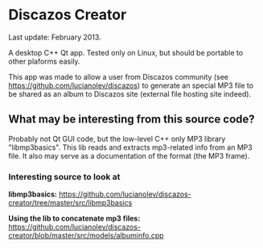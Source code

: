 # Discazos Creator

Last update: February 2013.

A desktop C++ Qt app. Tested only on Linux, but should be portable to other plaforms easily.

This app was made to allow a user from Discazos community (see https://github.com/lucianolev/discazos) to generate an special MP3 file to be shared as an album to Discazos site (external file hosting site indeed).

## What may be interesting from this source code?

Probably not Qt GUI code, but the low-level C++ only MP3 library "libmp3basics". This lib reads and extracts mp3-related info from an MP3 file. It also may serve as a documentation of the format (the MP3 frame).

### Interesting source to look at

**libmp3basics:** https://github.com/lucianolev/discazos-creator/tree/master/src/libmp3basics

**Using the lib to concatenate mp3 files:** https://github.com/lucianolev/discazos-creator/blob/master/src/models/albuminfo.cpp
